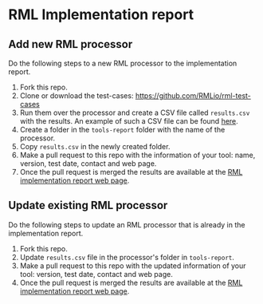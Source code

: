 # RML Implementation report 

## Add new RML processor
Do the following steps to a new RML processor to the implementation report.

1. Fork this repo.
2. Clone or download the test-cases: https://github.com/RMLio/rml-test-cases
3. Run them over the processor and create a CSV file called `results.csv` with the results. 
An example of such a CSV file can be found [here](https://github.com/RMLio/rml-implementation-report/blob/master/tools-report/rmlmapper/results.csv).
4. Create a folder in the `tools-report` folder with the name of the processor.
5. Copy `results.csv` in the newly created folder.
6. Make a pull request to this repo with the information of your tool: name, version, test date, contact and web page. 
7. Once the pull request is merged the results are available at the [RML implementation report web page](https://rml.io/implementation-report/). 

## Update existing RML processor
Do the following steps to update an RML processor that is already in the implementation report.

1. Fork this repo.
2. Update `results.csv` file in the processor's folder in `tools-report`.
3. Make a pull request to this repo with the updated information of your tool: version, test date, contact and web page. 
4. Once the pull request is merged the results are available at the [RML implementation report web page](https://rml.io/implementation-report/). 
